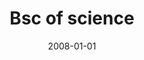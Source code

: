 ---
date: 2008-01-01
year: 2008-2013
title: Bsc of science
project: Informatik
customer: FU Berlin
smallImage: "/assets/images/abi.png"
---